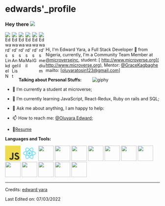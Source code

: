 # edwards'_profile
### Hey there <img src="https://media.giphy.com/media/hvRJCLFzcasrR4ia7z/giphy.gif" width="25px">
<a href="https://www.linkedin.com/in/edward-oluyara-708b88215/">
  <img align="left" alt="Edward's LinkdeIN" width="22px" src="https://cdn.jsdelivr.net/npm/simple-icons@v3/icons/linkedin.svg" />
</a>
<a href="https://angel.co/u/edward-yara">
  <img align="left" alt="Edward's AngelList" width="22px" src="https://img.icons8.com/nolan/64/angelist.png" />
</a>
<a href="https://mail.google.com/mail/u/0/#inbox?compose=new">
  <img align="left" alt="Edward's Mail" width="22px" src="https://img.icons8.com/fluency/48/000000/apple-mail.png" />
</a>
<a href="https://twitter.com/TOluyara">
  <img align="left" alt="Edward's Mail" width="22px" src="https://img.icons8.com/fluency/48/000000/twitter-circled.png" />
</a>
<a href="https://www.instagram.com/oluyaratosin123/">
  <img align="left" alt="Edward's IG" width="22px" src="https://img.icons8.com/color/48/000000/instagram-new--v2.png" />
</a>
<a href="https://medium.com/@oluyaratosin123">
  <img align="left" alt="Edward's medium" width="22px" src="https://img.icons8.com/color-glass/48/000000/medium-logo.png" />
</a>

<br />
<br />

Hi, I'm Edward Yara, a Full Stack Developer 🚀 from Nigeria, currently, I'm a Community Team Member at [@microverseinc](http://www.microverse.org), student: [ http://www.microverse.org]( http://www.microverse.org), Mentor: [@GraceKagbaghe](https://github.com/gracekabaghe) mailto: [oluyaratosin123@gmail.com]


[<img align='right' src="https://media.giphy.com/media/M9gbBd9nbDrOTu1Mqx/giphy.gif" width="220" alt="giphy">](https://angel.co/profile/edit/overview) 


**Talking about Personal Stuffs:**

- 👨 I’m currently a student at microverse;

- 🌱 I’m currently learning JavaScript, React-Redux, Ruby on rails and SQL;

- 💬 Ask me about anything, I am happy to help:

- 📫 How to reach me: [@Oluyara Edward](https://www.linkedin.com/in/edward-oluyara-708b88215/);

- 📝[Resume](https://oluyaratosin123.github.io/Portfolio1/)



**Languages and Tools:**  


<div style="display; flex; flex-direction: column; flex-wrap: wrap;"  >
<code><img height="50" width="50" src="https://raw.githubusercontent.com/github/explore/80688e429a7d4ef2fca1e82350fe8e3517d3494d/topics/javascript/javascript.png"></code>
<code><img height="50" width="50" src="https://raw.githubusercontent.com/github/explore/80688e429a7d4ef2fca1e82350fe8e3517d3494d/topics/react/react.png"></code>
<code><img height="50" width="50" src="https://upload.wikimedia.org/wikipedia/commons/7/73/Ruby_logo.svg"></code>
<code><img height="50" width="50" src="https://img.icons8.com/color/48/000000/sql.png"></code>
<code><img height="50" width="50" src="https://img.icons8.com/color/48/000000/git.png"></code>
<code><img height="50" width="50" src="https://img.icons8.com/ios-glyphs/30/000000/github.png"></code>
<code><img height="50" width="50" src="https://img.icons8.com/color/48/000000/html-5--v1.png"></code>
<code><img height="50" width="50" src="https://img.icons8.com/color/48/000000/css3.png"></code>
<code><img height="50" width="50" src="https://img.icons8.com/color/48/000000/bootstrap.png"></code>
<code><img height="50" width="50" src="https://img.icons8.com/color/48/000000/sass-avatar.png"></code>
<code><img height="50" width="50" src="https://www.flaticon.com/free-icons/c-.png"></code>
<code><img height="50" width="50" src="https://img.icons8.com/nolan/64/heroku.png"></code>
<code><img height="50" width="50" src="https://img.icons8.com/color/48/000000/typescript.png"></code>
<code><img height="50" width="50" src="https://img.icons8.com/windows/32/000000/ruby-on-rails.png"></code>
</div>


<!--END_SECTION:waka-->



-----
Credits: [edward yara](https://github.com/oluyaratosin123)

Last Edited on: 07/03/2022

